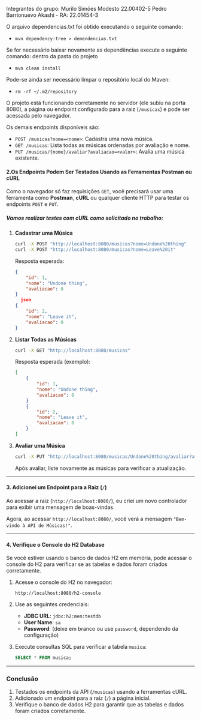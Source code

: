 Integrantes do grupo:
Murilo Simões Modesto 22.00402-5
Pedro Barrionuevo Akashi - RA: 22.01454-3

O arquivo dependencias.txt foi obtido executando o seguinte comando:
- ```mvn dependency:tree > demendencias.txt```

Se for necessário baixar novamente as dependências execute o seguinte comando: 
dentro da pasta do projeto
- ```mvn clean install```

Pode-se ainda ser necessário limpar o repositório local do Maven:
- ```rm -rf ~/.m2/repository```

O projeto está funcionando corretamente no servidor (ele subiu na porta 8080), 
a página ou endpoint configurado para a raiz (`/musicas`) e pode ser acessada
pelo navegador. 


Os demais endpoints disponíveis são:
- `POST /musicas?nome=<nome>`: Cadastra uma nova música.
- `GET /musicas`: Lista todas as músicas ordenadas por avaliação e nome.
- `PUT /musicas/{nome}/avaliar?avaliacao=<valor>`: Avalia uma música existente.

#### **2.Os Endpoints Podem Ser Testados Usando as Ferramentas Postman ou cURL**
Como o navegador só faz requisições `GET`, você precisará usar uma ferramenta 
como **Postman**, **cURL** ou qualquer cliente HTTP para testar os endpoints 
`POST` e `PUT`.

##### Vamos realizar testes com cURL como solicitado no trabalho:

1. **Cadastrar uma Música**
   ```bash
   curl -X POST "http://localhost:8080/musicas?nome=Undone%20thing"
   curl -X POST "http://localhost:8080/musicas?nome=Leave%20it" 
   ```

   Resposta esperada:
   ```json
   {
       "id": 1,
       "nome": "Undone thing",
       "avaliacao": 0
   }
     json
   {
       "id": 2,
       "nome": "Leave it",
       "avaliacao": 0
   }
   ```

2. **Listar Todas as Músicas**
   ```bash
   curl -X GET "http://localhost:8080/musicas"
   ```

   Resposta esperada (exemplo):
   ```json
   [
       {
           "id": 1,
           "nome": "Undone thing",
           "avaliacao": 0
       }
       {
           "id": 2,
           "nome": "Leave it",
           "avaliacao": 0
       }
   ]
   ```

3. **Avaliar uma Música**
   ```bash
   curl -X PUT "http://localhost:8080/musicas/Undone%20thing/avaliar?avaliacao=5"
   ```

   Após avaliar, liste novamente as músicas para verificar a atualização.

---

#### **3. Adicionei um Endpoint para a Raiz (`/`)**
Ao acessar a raiz (`http://localhost:8080/`), 
eu criei um novo controlador para exibir uma mensagem de boas-vindas.


Agora, ao acessar `http://localhost:8080/`, você verá a mensagem 
`"Bem-vindo à API de Músicas!"`.

---

#### **4. Verifique o Console do H2 Database**
Se você estiver usando o banco de dados H2 em memória, pode acessar o 
console do H2 para verificar se as tabelas e dados foram criados corretamente.

1. Acesse o console do H2 no navegador:
   ```
   http://localhost:8080/h2-console
   ```

2. Use as seguintes credenciais:
   - **JDBC URL**: `jdbc:h2:mem:testdb`
   - **User Name**: `sa`
   - **Password**: (deixe em branco ou use `password`, dependendo da configuração)

3. Execute consultas SQL para verificar a tabela `musica`:
   ```sql
   SELECT * FROM musica;
   ```

---

### **Conclusão**


1. Testados os endpoints da API (`/musicas`) usando a ferramentas cURL.
2. Adicionado um endpoint para a raiz (`/`) a página inicial.
3. Verifique o banco de dados H2 para garantir que as tabelas e dados foram
 criados corretamente.

